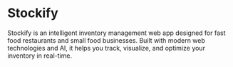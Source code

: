 # Stockify
Stockify is an intelligent inventory management web app designed for fast food restaurants and small food businesses. Built with modern web technologies and AI, it helps you track, visualize, and optimize your inventory in real-time.
